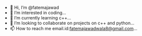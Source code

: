 - 👋 Hi, I’m @fatemajawad
- 👀 I’m interested in coding...
- 🌱 I’m currently learning c++...
- 💞️ I’m looking to collaborate on projects on c++ and python...
- 📫 How to reach me email.id:fatemajawadwala8@gmail.com...

<!---
fatemajawad/fatemajawad is a ✨ special ✨ repository because its `README.md` (this file) appears on your GitHub profile.
You can click the Preview link to take a look at your changes.
--->
